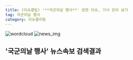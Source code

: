 ```yaml
---
title: (이슈클립) '**국군의날 행사**' 관련 이슈, 기사 모아 보기
tag: 국군의날 행사
category: 이슈클리핑
---
```

![wordcloud](https://s3.ap-northeast-2.amazonaws.com/lyrics101-wordcloud/2018-10-01-1538360102.png)
![news_img](https://user-images.githubusercontent.com/42597476/44507050-1206f400-a6e4-11e8-8d98-7ffbfebb353f.png)
## **'**국군의날 행사**'** 뉴스속보 검색결과

